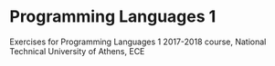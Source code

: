 # Programming Languages 1

Exercises for Programming Languages 1 2017-2018 course, National Technical University of Athens, ECE 
